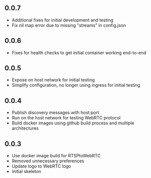 <!-- https://developers.home-assistant.io/docs/add-ons/presentation#keeping-a-changelog -->

## 0.0.7

- Additional fixes for initial development and testing
- Fix nil map error due to missing "streams" in config.json

## 0.0.6

- Fixes for health checks to get initial container working end-to-end

## 0.0.5

- Expose on host network for initial testing
- Simplify configuration, no longer using ingress for initial testing

## 0.0.4

- Publish discovery messages with host:port
- Run on the host network for testing WebRTC protocol
- Build docker images using github build process and multiple architectures

## 0.0.3

- Use docker image build for RTSPtoWebRTC
- Removed unnecessary preferences
- Update logo to WebRTC logo
- Initial skeleton
